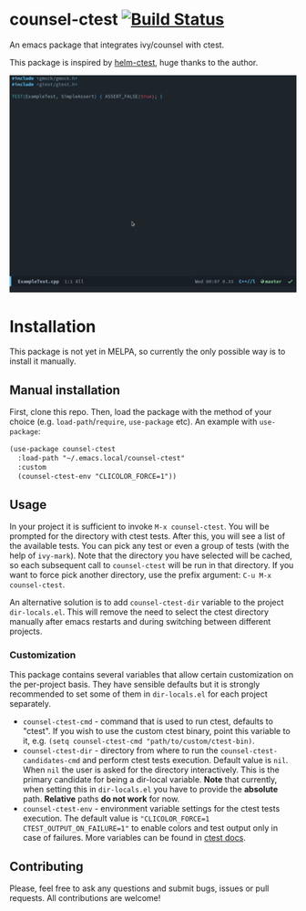 # counsel-ctest [![Build Status](https://travis-ci.com/xmagpie/counsel-ctest.svg?branch=master)](https://travis-ci.com/xmagpie/counsel-ctest)
An emacs package that integrates ivy/counsel with ctest.

This package is inspired by
[helm-ctest](https://github.com/danlamanna/helm-ctest), huge thanks to the
author.

![demo](assets/demo.gif)

# Installation
This package is not yet in MELPA, so currently the only possible way is to
install it manually.

## Manual installation
First, clone this repo. Then, load the package with the method of your
choice (e.g. `load-path`/`require`, `use-package` etc). An example with
`use-package`:

``` emacs-lisp
(use-package counsel-ctest
  :load-path "~/.emacs.local/counsel-ctest"
  :custom
  (counsel-ctest-env "CLICOLOR_FORCE=1"))
```

## Usage
In your project it is sufficient to invoke `M-x counsel-ctest`. You will be
prompted for the directory with ctest tests. After this, you will see a list of
the available tests. You can pick any test or even a group of tests (with the
help of `ivy-mark`). Note that the directory you have selected will be cached,
so each subsequent call to `counsel-ctest` will be run in that directory. If you
want to force pick another directory, use the prefix argument: `C-u M-x
counsel-ctest`.

An alternative solution is to add `counsel-ctest-dir` variable to the project
`dir-locals.el`. This will remove the need to select the ctest directory
manually after emacs restarts and during switching between different projects.

### Customization
This package contains several variables that allow certain customization on the
per-project basis. They have sensible defaults but it is strongly recommended to
set some of them in `dir-locals.el` for each project separately.

* `counsel-ctest-cmd` - command that is used to run ctest, defaults to "ctest".
  If you wish to use the custom ctest binary, point this variable to it, e.g.
  `(setq counsel-ctest-cmd "path/to/custom/ctest-bin)`.
* `counsel-ctest-dir` - directory from where to run the
  `counsel-ctest-candidates-cmd` and perform ctest tests execution. Default
  value is `nil`. When `nil` the user is asked for the directory
  interactively. This is the primary candidate for being a dir-local
  variable. **Note** that currently, when setting this in `dir-locals.el` you
  have to provide the **absolute** path. **Relative** paths **do not work** for
  now.
* `counsel-ctest-env` - environment variable settings for the ctest tests
  execution. The default value is `"CLICOLOR_FORCE=1 CTEST_OUTPUT_ON_FAILURE=1"`
  to enable colors and test output only in case of failures. More variables can
  be found in
  [ctest docs](https://cmake.org/cmake/help/latest/manual/ctest.1.html).

## Contributing
Please, feel free to ask any questions and submit bugs, issues or pull
requests. All contributions are welcome!

